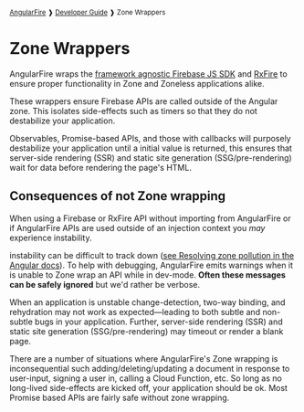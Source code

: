 <small>
<a href="https://github.com/angular/angularfire">AngularFire</a> &#10097; <a href="../README.md#developer-guide">Developer Guide</a> &#10097; Zone Wrappers
</small>

# Zone Wrappers

AngularFire wraps the [framework agnostic Firebase JS SDK](https://github.com/firebase/firebase-js-sdk) and [RxFire](https://github.com/firebaseextended/rxfire) to ensure proper functionality in Zone and Zoneless applications alike.

These wrappers ensure Firebase APIs are called outside of the Angular zone. This isolates side-effects such as timers so that they do not destabilize your application. 

Observables, Promise-based APIs, and those with callbacks will purposely destabilize your application until a initial value is returned, this ensures that server-side rendering (SSR) and static site generation (SSG/pre-rendering) wait for data before rendering the page's HTML.

## Consequences of not Zone wrapping

When using a Firebase or RxFire API without importing from AngularFire or if AngularFire APIs are used outside of an injection context you _may_ experience instability.

instability can be difficult to track down ([see Resolving zone pollution in the Angular docs](https://angular.dev/best-practices/zone-pollution)). To help with debugging, AngularFire emits warnings when it is unable to Zone wrap an API while in dev-mode. **Often these messages can be safely ignored** but we'd rather be verbose.

When an application is unstable change-detection, two-way binding, and rehydration may not work as expected—leading to both subtle and non-subtle bugs in your application. Further, server-side rendering (SSR) and static site generation (SSG/pre-rendering) may timeout or render a blank page.

There are a number of situations where AngularFire's Zone wrapping is inconsequential such adding/deleting/updating a document in response to user-input, signing a user in, calling a Cloud Function, etc. So long as no long-lived side-effects are kicked off, your application should be ok. Most Promise based APIs are fairly safe without zone wrapping. 
